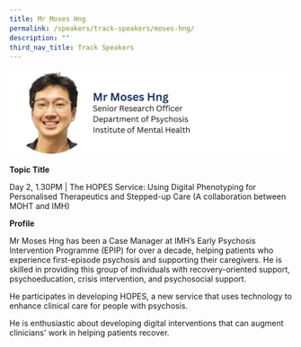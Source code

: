 ```yaml
---
title: Mr Moses Hng
permalink: /speakers/track-speakers/moses-hng/
description: ""
third_nav_title: Track Speakers
---
```

<div style="display: flex; flex-wrap: wrap;">
  <div style="flex-basis: 100%; max-width: 100%;">
    <img alt="track speakers 1" src="/images/SpeakersPhoto/moseshngv0.png">
  </div>
	</div>
			
<b>Topic Title</b>

<p id="left">Day 2, 1.30PM | The HOPES Service: Using Digital Phenotyping for Personalised Therapeutics and Stepped-up Care (A collaboration between MOHT and IMH)</p>

<b>Profile</b>	

Mr Moses Hng has been a Case Manager at IMH’s Early Psychosis Intervention Programme (EPIP) for over a decade, helping patients who experience first-episode psychosis and supporting their caregivers. He is skilled in providing this group of individuals with recovery-oriented support, psychoeducation, crisis intervention, and psychosocial support.

He participates in developing HOPES, a new service that uses technology to enhance clinical care for people with psychosis.

He is enthusiastic about developing digital interventions that can augment clinicians' work in helping patients recover.